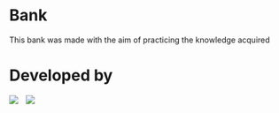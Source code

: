 # Bank
This bank was made with the aim of practicing the knowledge acquired

# Developed by

<img src="https://discord.c99.nl/widget/theme-3/396468587398823938.png">  <img src="https://discord.c99.nl/widget/theme-3/816335350359785472.png" style="margin-left: 1vw;">
